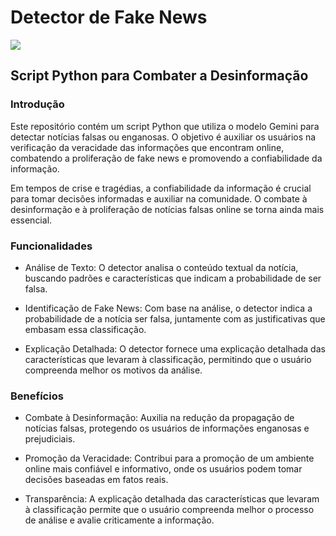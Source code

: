 # Detector de Fake News 

![](https://pandao.github.io/editor.md/examples/images/4.jpg)

## Script Python para Combater a Desinformação

### Introdução

Este repositório contém um script Python que utiliza o modelo Gemini para detectar notícias falsas ou enganosas. O objetivo é auxiliar os usuários na verificação da veracidade das informações que encontram online, combatendo a proliferação de fake news e promovendo a confiabilidade da informação.

Em tempos de crise e tragédias, a confiabilidade da informação é crucial para tomar decisões informadas e auxiliar na comunidade. O combate à desinformação e à proliferação de notícias falsas online se torna ainda mais essencial.

### Funcionalidades

- Análise de Texto: O detector analisa o conteúdo textual da notícia, buscando padrões e características que indicam a probabilidade de ser falsa.

- Identificação de Fake News: Com base na análise, o detector indica a probabilidade de a notícia ser falsa, juntamente com as justificativas que embasam essa classificação.

- Explicação Detalhada: O detector fornece uma explicação detalhada das características que levaram à classificação, permitindo que o usuário compreenda melhor os motivos da análise.

### Benefícios

- Combate à Desinformação: Auxilia na redução da propagação de notícias falsas, protegendo os usuários de informações enganosas e prejudiciais.

- Promoção da Veracidade: Contribui para a promoção de um ambiente online mais confiável e informativo, onde os usuários podem tomar decisões baseadas em fatos reais.

- Transparência: A explicação detalhada das características que levaram à classificação permite que o usuário compreenda melhor o processo de análise e avalie criticamente a informação.

